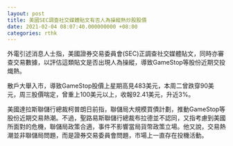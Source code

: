 ```yaml
---
layout: post
title: 美國SEC調查社交媒體貼文有否人為操縱熱炒股股價
date: 2021-02-04 08:07:40.000000000 +08:00
categories: rthk
---
```


外電引述消息人士指，美國證券交易委員會(SEC)正調查社交媒體貼文，同時亦審查交易數據，以評估這類貼文是否出現人為操縱，導致GameStop等股份近期交投熾熱。

散戶大舉入市，導致GameStop股價上星期高見483美元，本周二曾跌穿90美元，周三股價喘定，曾重上100美元以上，收報92.41美元，升近3%。

美國達拉斯聯儲行總裁柯普朗日前指，聯儲局大規模買債計劃，推動GameStop等股份近期交易熱潮。不過，聖路易斯聯儲行總裁布拉德並不認同，又指考慮到美國所面對的危機，聯儲局政策合適，事件不影響當局貨幣政策立場。他又說，交易熱潮並非聯儲局問題，而是證券交易委員會問題，市場上一直存在投機活動。
